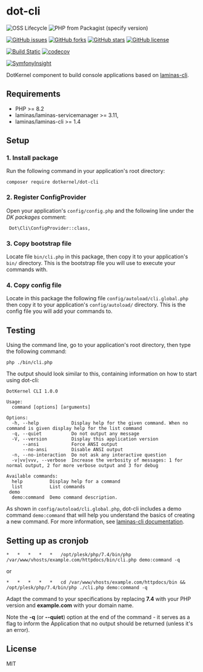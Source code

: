 # dot-cli

![OSS Lifecycle](https://img.shields.io/osslifecycle/dotkernel/dot-cli)
![PHP from Packagist (specify version)](https://img.shields.io/packagist/php-v/dotkernel/dot-cli/3.4.2)

[![GitHub issues](https://img.shields.io/github/issues/dotkernel/dot-cli)](https://github.com/dotkernel/dot-cli/issues)
[![GitHub forks](https://img.shields.io/github/forks/dotkernel/dot-cli)](https://github.com/dotkernel/dot-cli/network)
[![GitHub stars](https://img.shields.io/github/stars/dotkernel/dot-cli)](https://github.com/dotkernel/dot-cli/stargazers)
[![GitHub license](https://img.shields.io/github/license/dotkernel/dot-cli)](https://github.com/dotkernel/dot-cli/blob/3.0/LICENSE)

[![Build Static](https://github.com/dotkernel/dot-cli/actions/workflows/static-analysis.yml/badge.svg?branch=3.0)](https://github.com/dotkernel/dot-cli/actions/workflows/static-analysis.yml)
[![codecov](https://codecov.io/gh/dotkernel/dot-cli/graph/badge.svg?token=0DFCK2GUBT)](https://codecov.io/gh/dotkernel/dot-cli)

[![SymfonyInsight](https://insight.symfony.com/projects/b9489f03-14e3-441f-aefd-e3b549b4917e/big.svg)](https://insight.symfony.com/projects/b9489f03-14e3-441f-aefd-e3b549b4917e)

DotKernel component to build console applications based on [laminas-cli](https://github.com/laminas/laminas-cli).

## Requirements

- PHP >= 8.2
- laminas/laminas-servicemanager >= 3.11,
- laminas/laminas-cli >= 1.4

## Setup

### 1. Install package

Run the following command in your application's root directory:

    composer require dotkernel/dot-cli

### 2. Register ConfigProvider

Open your application's `config/config.php` and the following line under the _DK packages_ comment:

     Dot\Cli\ConfigProvider::class,

### 3. Copy bootstrap file

Locate file `bin/cli.php` in this package, then copy it to your application's `bin/` directory.
This is the bootstrap file you will use to execute your commands with.

### 4. Copy config file

Locate in this package the following file `config/autoload/cli.global.php` then copy it to your application's `config/autoload/` directory.
This is the config file you will add your commands to.

## Testing

Using the command line, go to your application's root directory, then type the following command:

    php ./bin/cli.php

The output should look similar to this, containing information on how to start using dot-cli:

    DotKernel CLI 1.0.0
    
    Usage:
      command [options] [arguments]
    
    Options:
      -h, --help            Display help for the given command. When no command is given display help for the list command
      -q, --quiet           Do not output any message
      -V, --version         Display this application version
          --ansi            Force ANSI output
          --no-ansi         Disable ANSI output
      -n, --no-interaction  Do not ask any interactive question
      -v|vv|vvv, --verbose  Increase the verbosity of messages: 1 for normal output, 2 for more verbose output and 3 for debug
    
    Available commands:
      help          Display help for a command
      list          List commands
     demo
      demo:command  Demo command description.

As shown in `config/autoload/cli.global.php`, dot-cli includes a demo command `demo:command` that will help you understand the basics of creating a new command.
For more information, see [laminas-cli documentation](https://docs.laminas.dev/laminas-cli/).

## Setting up as cronjob

    *   *   *   *   *   /opt/plesk/php/7.4/bin/php /var/www/vhosts/example.com/httpdocs/bin/cli.php demo:command -q

or

    *   *   *   *   *   cd /var/www/vhosts/example.com/httpdocs/bin && /opt/plesk/php/7.4/bin/php ./cli.php demo:command -q

Adapt the command to your specifications by replacing **7.4** with your PHP version and **example.com** with your domain name.

Note the **-q** (or **--quiet**) option at the end of the command - it serves as a flag to inform the Application that no output should be returned (unless it's an error).

## License

MIT
